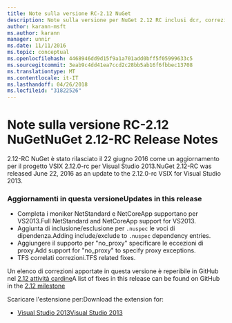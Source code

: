 ```yaml
---
title: Note sulla versione RC-2.12 NuGet
description: Note sulla versione per NuGet 2.12 RC inclusi dcr, correzioni di bug, le funzionalità aggiunte e problemi noti.
author: karann-msft
ms.author: karann
manager: unnir
ms.date: 11/11/2016
ms.topic: conceptual
ms.openlocfilehash: 4468946dd9d15f9a1a701add0bff5f05999633c5
ms.sourcegitcommit: 3eab9c4dd41ea7ccd2c28bb5ab16f6fbbec13708
ms.translationtype: MT
ms.contentlocale: it-IT
ms.lasthandoff: 04/26/2018
ms.locfileid: "31822526"
---
```

# <a name="nuget-212-rc-release-notes"></a><span data-ttu-id="6e656-103">Note sulla versione RC-2.12 NuGet</span><span class="sxs-lookup"><span data-stu-id="6e656-103">NuGet 2.12-RC Release Notes</span></span>

<span data-ttu-id="6e656-104">2.12-RC NuGet è stato rilasciato il 22 giugno 2016 come un aggiornamento per il progetto VSIX 2.12.0-rc per Visual Studio 2013.</span><span class="sxs-lookup"><span data-stu-id="6e656-104">NuGet 2.12-RC was released June 22, 2016 as an update to the 2.12.0-rc VSIX for Visual Studio 2013.</span></span>

### <a name="updates-in-this-release"></a><span data-ttu-id="6e656-105">Aggiornamenti in questa versione</span><span class="sxs-lookup"><span data-stu-id="6e656-105">Updates in this release</span></span>

* <span data-ttu-id="6e656-106">Completa i moniker NetStandard e NetCoreApp supportano per VS2013.</span><span class="sxs-lookup"><span data-stu-id="6e656-106">Full NetStandard  and NetCoreApp support for VS2013.</span></span>
* <span data-ttu-id="6e656-107">Aggiunta di inclusione/esclusione per `.nuspec` le voci di dipendenza.</span><span class="sxs-lookup"><span data-stu-id="6e656-107">Adding include/exclude to `.nuspec` dependency entries.</span></span>
* <span data-ttu-id="6e656-108">Aggiungere il supporto per "no_proxy" specificare le eccezioni di proxy.</span><span class="sxs-lookup"><span data-stu-id="6e656-108">Add support for "no_proxy" to specify proxy exceptions.</span></span>
* <span data-ttu-id="6e656-109">TFS correlati correzioni.</span><span class="sxs-lookup"><span data-stu-id="6e656-109">TFS related fixes.</span></span>

<span data-ttu-id="6e656-110">Un elenco di correzioni apportate in questa versione è reperibile in GitHub nel [2.12 attività cardine](https://github.com/NuGet/Home/issues?q=milestone%3A2.12+is%3Aclosed)</span><span class="sxs-lookup"><span data-stu-id="6e656-110">A list of fixes in this release can be found on GitHub in the [2.12 milestone](https://github.com/NuGet/Home/issues?q=milestone%3A2.12+is%3Aclosed)</span></span>

<span data-ttu-id="6e656-111">Scaricare l'estensione per:</span><span class="sxs-lookup"><span data-stu-id="6e656-111">Download the extension for:</span></span>

* [<span data-ttu-id="6e656-112">Visual Studio 2013</span><span class="sxs-lookup"><span data-stu-id="6e656-112">Visual Studio 2013</span></span>](https://dist.nuget.org/visualstudio-2013-vsix/v2.12.0-rc/NuGet.Tools.vsix)
